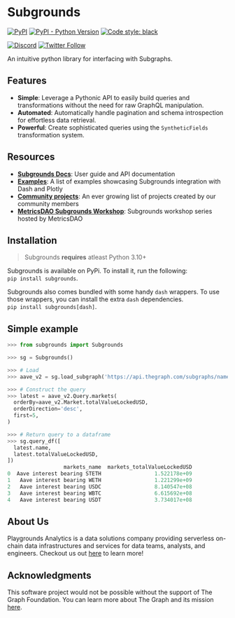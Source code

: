 # Subgrounds
<!-- [![GitHub Actions](https://github.com/0xPlaygrounds/subgrounds/workflows/CI/badge.svg)](https://github.com/0xPlaygrounds/subgrounds/actions) -->
[![PyPI](https://img.shields.io/pypi/v/subgrounds.svg)](https://pypi.org/project/subgrounds/)
[![PyPI - Python Version](https://img.shields.io/pypi/pyversions/subgrounds.svg)](https://pypi.org/project/subgrounds/)
[![Code style: black](https://img.shields.io/badge/code%20style-black-000000.svg)](https://github.com/ambv/black)
<br>

[![Discord](https://img.shields.io/discord/896944341598208070?color=7289DA&label=discord&logo=discord&logoColor=fff)](https://discord.gg/gMSSh5bjvk)
[![Twitter Follow](https://img.shields.io/twitter/follow/Playgrounds0x?color=%231fa1f2&label=Playgrounds%20Analytics&logo=Twitter&logoColor=1fa1f2&style=flat-square)](https://twitter.com/Playgrounds0x)


<!-- start elevator-pitch -->
An intuitive python library for interfacing with Subgraphs.

## Features
- **Simple**: Leverage a Pythonic API to easily build queries and transformations without the need for raw GraphQL manipulation.
- **Automated**: Automatically handle pagination and schema introspection for effortless data retrieval.
- **Powerful**: Create sophisticated queries using the `SyntheticFields` transformation system.

<!-- end elevator-pitch -->

## Resources
- [**Subgrounds Docs**](http://docs.playgrounds.network/): User guide and API documentation
- [**Examples**](https://github.com/0xPlaygrounds/subgrounds/tree/main/examples): A list of examples showcasing Subgrounds integration with Dash and Plotly
- [**Community projects**](http://docs.playgrounds.network//examples/): An ever growing list of projects created by our community members
- [**MetricsDAO Subgrounds Workshop**](https://docs.metricsdao.xyz/get-involved/workshops/2022-03-30+-subgrounds-workshop-series): Subgrounds workshop series hosted by MetricsDAO 

## Installation
> Subgrounds **requires** atleast Python 3.10+

Subgrounds is available on PyPi. To install it, run the following:<br>
`pip install subgrounds`.

Subgrounds also comes bundled with some handy `dash` wrappers. To use those wrappers, you can install the extra `dash` dependencies.<br>
`pip install subgrounds[dash]`.

## Simple example
<!-- start simple-example -->
```python
>>> from subgrounds import Subgrounds

>>> sg = Subgrounds()

>>> # Load
>>> aave_v2 = sg.load_subgraph('https://api.thegraph.com/subgraphs/name/messari/aave-v2-ethereum')

>>> # Construct the query
>>> latest = aave_v2.Query.markets(
  orderBy=aave_v2.Market.totalValueLockedUSD,
  orderDirection='desc',
  first=5,
)

>>> # Return query to a dataframe
>>> sg.query_df([
  latest.name,
  latest.totalValueLockedUSD,
])
                  markets_name  markets_totalValueLockedUSD
0  Aave interest bearing STETH                 1.522178e+09
1   Aave interest bearing WETH                 1.221299e+09
2   Aave interest bearing USDC                 8.140547e+08
3   Aave interest bearing WBTC                 6.615692e+08
4   Aave interest bearing USDT                 3.734017e+08
```
<!-- end simple-example -->


## About Us
Playgrounds Analytics is a data solutions company providing serverless on-chain data infrastructures and services for data teams, analysts, and engineers. Checkout us out [here](https://playgrounds.network/) to learn more!




<!-- TODO: Move this to github pages docs -->
<!-- # Dash and Plotly wrappers
Subgrounds provides wrappers for Plotly objects and Dash components to facilitate visualization of data from The Graph.

Plotly wrappers can be found in the `subgrounds.plotly_wrappers` submodule. The wrappers include a `Figure` wrapper as well as wrappers for most Plotly traces (see https://plotly.com/python/reference/). All Plotly trace wrappers accept the same arguments as their underlying Plotly trace with the notable difference being that Subgrounds `FieldPath` objects can be used as arguments wherever one would usually provide data to the traces.

```python
from subgrounds.plotly_wrappers import Bar, Figure
from subgrounds.dash_wrappers import Graph

borrows = aave_v2.Query.borrows(
  orderBy=aave_v2.Borrow.timestamp,
  orderDirection='desc',
  first=100
)

repays = aave_v2.Query.repays(
  orderBy=aave_v2.Repay.timestamp,
  orderDirection='desc',
  first=100
)

# Dashboard
app = dash.Dash(__name__)

app.layout = html.Div(
  html.Div([
    html.H4('Entities'),
    html.Div([
      # Subgrounds Graph Dash component
      Graph(
        # A Subgrounds Plotly figure 
        Figure(
          subgrounds=sg,
          traces=[
            # Subgrounds Plotly traces
            Bar(x=borrows.reserve.symbol, y=borrows.amount),
            Bar(x=repays.reserve.symbol, y=repays.amount)
          ]
        )
      )
    ])
  ])
)
``` -->

<!-- Generates the following Dash dashboard (at time of writing):
![Alt text](https://raw.githubusercontent.com/Protean-Labs/subgrounds/main/img/bar-chart-example.png) -->

<!-- # Examples and resources
See the `examples/` directory for an evergrowing list of examples. -->


## Acknowledgments
This software project would not be possible without the support of The Graph Foundation. You can learn more about The Graph and its mission [here](https://thegraph.com/).

<!-- TODO: Move this to github pages docs -->
<!-- # Notes
## Non-subgraph GraphQL APIs
Although Subgrounds has been developed with subgraph APIs in mind, most features will also work with any GraphQL API. However, Subgrounds has not been tested with non-subgraph GraphQL APIs and some features will definitely break if the non-subgraph APIs do not follow the same conventions as subgraph APIs (e.g.: automatic pagination relies on each entity having a unique `id` field).

It is nonetheless possible to use Subgrounds with non-subgraph GraphQL APIs by using `load_api` instead of `load_subgraph`. This will bypass Subgrounds automatic pagination feature and pagination will therefore have to be done manually. Below is an example of using Subgrounds with the snapshot GraphQL API.
```python
>>> from datetime import datetime

>>> from subgrounds.subgrounds import Subgrounds
>>> from subgrounds.subgraph import SyntheticField

>>> sg = Subgrounds()
>>> snapshot = sg.load_api('https://hub.snapshot.org/graphql')

>>> snapshot.Proposal.datetime = SyntheticField(
...   lambda timestamp: str(datetime.fromtimestamp(timestamp)),
...   SyntheticField.STRING,
...   snapshot.Proposal.end,
... )

>>> proposals = snapshot.Query.proposals(
...   orderBy='created',
...   orderDirection='desc',
...   first=100,
...   where=[
...     snapshot.Proposal.space == 'olympusdao.eth',
...     snapshot.Proposal.state == 'closed'
...   ]
... )

>>> sg.query_df([
...   proposals.datetime,
...   proposals.title,
...   proposals.votes,
... ])
     proposals_datetime                                    proposals_title  proposals_votes
0   2022-03-25 15:33:00  OIP-87: BeraChain Investment + Strategic Partn...              184
1   2022-03-25 12:00:00                 OIP-86: Uniswap Migration Proposal              146
2   2022-03-25 13:12:00                    TAP 8 - Yearn Finance Whitelist              137
3   2022-03-22 15:10:10                      OIP-85: Emissions Adjustments              167
4   2022-03-13 20:17:26                  TAP 7 - Anchor Protocol Whitelist              141
..                  ...                                                ...              ...
95  2021-11-20 23:00:00                 OlympusDAO Add ETH to the Treasury               52
96  2022-01-31 12:00:00                            Add BTC to the Treasury              232
97  2021-11-29 23:00:00   OlympusDAO OlympusDAO Launch OHM on POLYGON c...              234
98  2021-11-29 23:00:00                 OlympusDAO Launch OHM on BSC chain               92
99  2021-11-20 23:00:00  Suggestions to add more video operation guidan...               53

[100 rows x 3 columns]
```

## GraphQL Aliases
The use of the alias `xf608864358427cfb` in the query string is to prevent conflict when merging fieldpaths that select the same fields with different arguments. For example, in the following code, the `borrows` query field is selected twice with different arguments:
```python
>>> latest_borrows = aave_v2.Query.borrows(
...  orderBy=aave_v2.Borrow.timestamp,
...  orderDirection='desc',
...  first=100
...)

>>> largest_borrows = aave_v2.Query.borrows(
...  orderBy=aave_v2.Borrow.amount,
...  orderDirection='desc',
...  first=100
...)

>>> req = sg.mk_request([
...   latest_borrows.reserve.symbol,
...   latest_borrows.amount,
...   largest_borrows.reserve.symbol,
...   largest_borrows.amount,
... ])
>>> print(req.graphql)
query {
  x8b3edf3dc6501837: borrows(first: 100, orderBy: amount, orderDirection: desc) {
    reserve {
      symbol
    }
    amount
  }
  xf608864358427cfb: borrows(first: 100, orderBy: timestamp, orderDirection: desc) {
    reserve {
      symbol
    }
    amount
  }
}
``` -->
